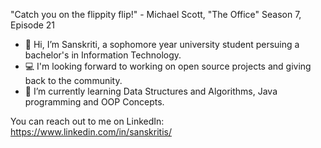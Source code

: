 "Catch you on the flippity flip!" - Michael Scott, "The Office" Season 7, Episode 21

- 👋 Hi, I’m Sanskriti, a sophomore year university student persuing a bachelor's in Information Technology.
- 💻 I'm looking forward to working on open source projects and giving back to the community.
- 🌱 I’m currently learning Data Structures and Algorithms, Java programming and OOP Concepts.

You can reach out to me on LinkedIn: https://www.linkedin.com/in/sanskritis/

<!---
Sanskritis634/Sanskritis634 is a ✨ special ✨ repository because its `README.md` (this file) appears on your GitHub profile.
You can click the Preview link to take a look at your changes.
--->
